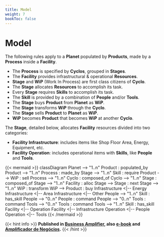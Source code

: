 ```yaml
---
title: Model
weight: 7
bookToc: false
---
```

# Model

The following rules apply to a **Planet** populated by **Products**, made by a **Process** inside a **Facility**.

- The **Process** is specified by **Cyclos**, grouped in **Stages**.
- The **Facility** provides infrastructural & operational **Resources**. 
- **Stage** and **WiP** (Work In Process) are first class citizens of **Cyclo**.
- The **Stage** allocates **Resources** to accomplish its task.
- Every **Stage** requires **Skills** to accomplish its task.
- The **Skill** is provided by a combination of **People** and/or **Tools**.
- The **Stage** buys **Product** from **Planet** as **WiP**.
- The **Stage** transforms **WiP** through the **Cyclo**.
- The **Stage** sells **Product** to **Planet** as **WiP**.
- **WiP** becomes **Product** that becomes **WiP** at another **Cyclo**.

The **Stage**, detailed below, allocates **Facility** resources divided into two categories:

- **Facility Infrastructure**: includes items like Shop Floor Area, Energy, Equipment, etc.
- **Facility Operation**: includes operational items with **Skills**, like **People** and **Tools**.

{{< mermaid >}}
classDiagram
    Planet --> "1..n" Product : populated_by
    Product --> "1..n" Process : made_by
    Stage --> "1..n" Skill : require
    Product --> WiP : sell
    Process --> "1..n" Cyclo : composed_of
    Cyclo --> "1..n" Stage : composed_of
    Stage --> "1..n" Facility : alloc
    Stage --> Stage : next
    Stage --> "1..n" WiP : transform
    WiP --> Product : buy
    Infrastructure <|-- Energy
    Infrastructure <|-- Area
    Infrastructure <|-- Other
    People --> "1..n" Skill : has_skill
    People --> "0..n" People : command
    People --> "0..n" Tools : command
    Tools --> "0..n" Tools : command
    Tools --> "1..n" Skill : has_skill
    Facility <|-- Operation
    Facility <|-- Infrastructure
    Operation <|-- People
    Operation <|-- Tools
{{< /mermaid >}}


{{< hint info >}}
**Published in [Business Amplifier](https://www.amazon.com/Business-Amplifier-M-Sc-Motta-Lopes/dp/B083XGK14Q), also [e-book](https://www.amazon.com/Business-Amplifier-Jose-Motta-Lopes-ebook-dp-B086L6V6QY/dp/B086L6V6QY/) and [Amplificador de Negócios](https://www.amazon.com/M-Sc-Jose-Motta-Lopes/dp/8592301009).**
{{< /hint >}}
